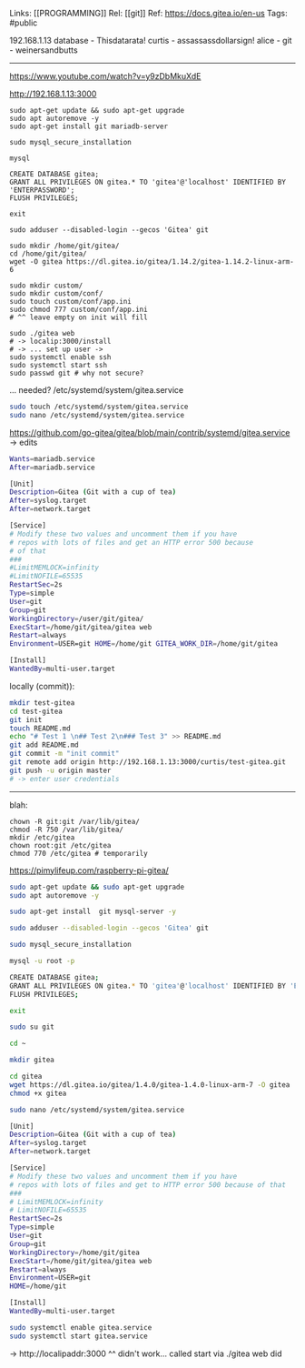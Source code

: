 Links: [[PROGRAMMING]]
Rel: [[git]]
Ref: https://docs.gitea.io/en-us
Tags: #public 

192.168.1.13
database - Thisdatarata!
curtis - assassassdollarsign!
alice - 
git - weinersandbutts


--- 
https://www.youtube.com/watch?v=y9zDbMkuXdE

http://192.168.1.13:3000

```
sudo apt-get update && sudo apt-get upgrade
sudo apt autoremove -y
sudo apt-get install git mariadb-server

sudo mysql_secure_installation

mysql

CREATE DATABASE gitea;
GRANT ALL PRIVILEGES ON gitea.* TO 'gitea'@'localhost' IDENTIFIED BY 'ENTERPASSWORD';
FLUSH PRIVILEGES;

exit

sudo adduser --disabled-login --gecos 'Gitea' git

sudo mkdir /home/git/gitea/
cd /home/git/gitea/
wget -O gitea https://dl.gitea.io/gitea/1.14.2/gitea-1.14.2-linux-arm-6

sudo mkdir custom/
sudo mkdir custom/conf/
sudo touch custom/conf/app.ini
sudo chmod 777 custom/conf/app.ini
# ^^ leave empty on init will fill

sudo ./gitea web
# -> localip:3000/install
# -> ... set up user -> 
sudo systemctl enable ssh
sudo systemctl start ssh
sudo passwd git # why not secure?
```
... needed? 
/etc/systemd/system/gitea.service
```sh
sudo touch /etc/systemd/system/gitea.service
sudo nano /etc/systemd/system/gitea.service
```
https://github.com/go-gitea/gitea/blob/main/contrib/systemd/gitea.service
-> edits
```sh
Wants=mariadb.service
After=mariadb.service

[Unit]
Description=Gitea (Git with a cup of tea)
After=syslog.target
After=network.target

[Service]
# Modify these two values and uncomment them if you have
# repos with lots of files and get an HTTP error 500 because
# of that
###
#LimitMEMLOCK=infinity
#LimitNOFILE=65535
RestartSec=2s
Type=simple
User=git
Group=git
WorkingDirectory=/user/git/gitea/
ExecStart=/home/git/gitea/gitea web
Restart=always
Environment=USER=git HOME=/home/git GITEA_WORK_DIR=/home/git/gitea

[Install]
WantedBy=multi-user.target

```

locally (commit)):
```sh
mkdir test-gitea
cd test-gitea
git init
touch README.md
echo "# Test 1 \n## Test 2\n### Test 3" >> README.md
git add README.md
git commit -m "init commit"
git remote add origin http://192.168.1.13:3000/curtis/test-gitea.git
git push -u origin master
# -> enter user credentials 
```

--- 

blah:
```
chown -R git:git /var/lib/gitea/
chmod -R 750 /var/lib/gitea/
mkdir /etc/gitea
chown root:git /etc/gitea
chmod 770 /etc/gitea # temporarily 
```

https://pimylifeup.com/raspberry-pi-gitea/
```sh
sudo apt-get update && sudo apt-get upgrade
sudo apt autoremove -y

sudo apt-get install  git mysql-server -y

sudo adduser --disabled-login --gecos 'Gitea' git

sudo mysql_secure_installation

mysql -u root -p

CREATE DATABASE gitea;
GRANT ALL PRIVILEGES ON gitea.* TO 'gitea'@'localhost' IDENTIFIED BY 'ENTERPASSWORD';
FLUSH PRIVILEGES;

exit

sudo su git

cd ~

mkdir gitea

cd gitea
wget https://dl.gitea.io/gitea/1.4.0/gitea-1.4.0-linux-arm-7 -O gitea
chmod +x gitea

sudo nano /etc/systemd/system/gitea.service
```

```sh
[Unit]
Description=Gitea (Git with a cup of tea)
After=syslog.target
After=network.target

[Service]
# Modify these two values ​​and uncomment them if you have
# repos with lots of files and get to HTTP error 500 because of that
###
# LimitMEMLOCK=infinity
# LimitNOFILE=65535
RestartSec=2s
Type=simple
User=git
Group=git
WorkingDirectory=/home/git/gitea
ExecStart=/home/git/gitea/gitea web
Restart=always
Environment=USER=git 
HOME=/home/git

[Install]
WantedBy=multi-user.target
```

```sh
sudo systemctl enable gitea.service
sudo systemctl start gitea.service
```

-> http://localipaddr:3000
^^ didn't work... called start via ./gitea web did